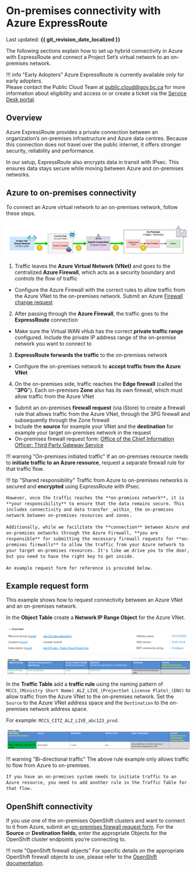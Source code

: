 # On-premises connectivity with Azure ExpressRoute

Last updated: **{{ git_revision_date_localized }}**

The following sections explain how to set up hybrid connectivity in Azure with ExpressRoute and connect a Project Set’s virtual network to an on-premises network.

!!! info "Early Adopters"
    Azure ExpressRoute is currently available only for early adopters.  
    Please contact the Public Cloud Team at public.cloud@gov.bc.ca for more information about eligibility and access or or create a ticket via the [Service Desk portal](https://citz-do.atlassian.net/servicedesk/customer/portal/3).

## Overview

Azure ExpressRoute provides a private connection between an organization’s on-premises infrastructure and Azure data centres. Because this connection does not travel over the public internet, it offers stronger security, reliability and performance.

In our setup, ExpressRoute also encrypts data in transit with IPsec. This ensures data stays secure while moving between Azure and on-premises networks.

## Azure to on-premises connectivity

To connect an Azure virtual network to an on-premises network, follow these steps.

![ExpressRoute Connectivity](../images/azure-express_route-connectivity.png "ExpressRoute Connectivity")

1. Traffic leaves  the **Azure Virtual Network (VNet)** and goes to the centralized **Azure Firewall**, which acts as a security boundary and controls the flow of traffic
  - Configure the Azure Firewall with the correct rules to allow traffic from the Azure VNet to the on-premises network. Submit an Azure [Firewall change request](https://citz-do.atlassian.net/servicedesk/customer/portal/3/group/18)
2. After passing through the **Azure Firewall**, the traffic goes to the **ExpressRoute** connection
  - Make sure the Virtual WAN vHub has the correct **private traffic range** configured. Include the private IP address range of the on-premise network you want to connect to
3. **ExpressRoute forwards the traffic** to the on-premises network
  - Configure the on-premises network to **accept traffic from the Azure VNet**
4. On the on-premises side, traffic reaches the **Edge firewall** (called the "**3PG**"). Each on-premises **Zone** also has its own firewall, which must allow traffic from the Azure VNet
  - Submit an on-premises **firewall request** (via iStore) to create a firewall rule that allows traffic from the Azure VNet, through the 3PG firewall and subsequently through the Zone firewall
  - Include the **source** for example your VNet and the **destination** for example your target on-premises network in the request
  - On-premises firewall request form: [Office of the Chief Information Officer: Third Party Gateway Service](https://ssbc-client.gov.bc.ca/services/3rdpartygateway/order.htm)

!!! warning "On-premises initiated traffic"
    If an on-premises resource needs to **initiate traffic to an Azure resource**, request a separate firewall rule for that traffic flow.

!!! tip "Shared responsibility"
    Traffic from Azure to on-premises networks is secured and **encrypted** using ExpressRoute with IPsec.

    However, once the traffic reaches the **on-premises network**, it is **your responsibility** to ensure that the data remains secure. This includes connectivity and data transfer _within_ the on-premises network between on-premises resources and zones.

    Additionally, while we facilitate the **connection** between Azure and on-premises networks through the Azure Firewall, **you are responsible** for submitting the necessary firewall requests for **on-premises firewalls** to allow the traffic from your Azure network to your target on-premises resources. It's like we drive you to the door, but you need to have the right key to get inside.

    An example request form for reference is provided below.

## Example request form

This example shows how to request connectivity between an Azure VNet and an on-premises network.

In the **Object Table** create a **Network IP Range Object** for the Azure VNet.

![Example Azure VNet](../images/azure-vnet-example.png "Example Azure VNet")

![STMS Firewall Change Request - Add Object](../images/firewall-request-add-object-example.png "STMS Firewall Change Request - Add Object")

In the **Traffic Table** add a **traffic rule** using the naming pattern of `MCCS_(Ministry Short Name)_ALZ_LIVE_(ProjectSet License Plate)_(ENV)` to allow traffic from the Azure VNet to the on-premises network. Set the `Source` to the Azure VNet address space and the `Destination` to the on-premises network address space.

For example: `MCCS_CITZ_ALZ_LIVE_abc123_prod`.

![STMS Firewall Change Request - Add Traffic](../images/firewall-request-add-traffic-table-example.png "STMS Firewall Change Request - Add Traffic")

!!! warning "Bi-directional traffic"
    The above rule example only allows traffic to flow from Azure to on-premises.

    If you have an on-premises system needs to initiate traffic to an Azure resource, you need to add another rule in the Traffic Table for that flow.

## OpenShift connectivity

If you use one of the on-premises OpenShift clusters and want to connect to it from Azure, submit an [on-premises firewall request form](https://ssbc-client.gov.bc.ca/services/3rdpartygateway/order.htm). For the **Source** or **Destination fields**, enter the appropriate Objects for the OpenShift cluster endpoints you’re connecting to.

!!! note "OpenShift firewall objects"
    For specific details on the appropriate OpenShift firewall objects to use, please refer to the [OpenShift documentation](https://digital.gov.bc.ca/technology/cloud/private/internal-resources/topology/).
